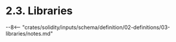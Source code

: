 <!-- This file is generated automatically by infrastructure scripts. Please don't edit by hand. -->

# 2.3. Libraries

--8<-- "crates/solidity/inputs/schema/definition/02-definitions/03-libraries/notes.md"
